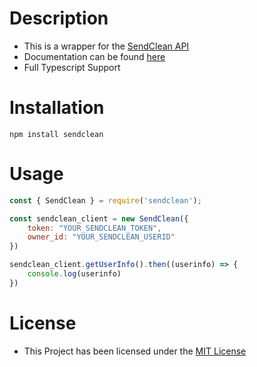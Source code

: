 # Description
- This is a wrapper for the [SendClean API](https://sendclean.com) 
- Documentation can be found [here](https://apidev234.github.io/SendClean)
- Full Typescript Support

# Installation
```
npm install sendclean
```

# Usage
```js
const { SendClean } = require('sendclean');

const sendclean_client = new SendClean({
    token: "YOUR_SENDCLEAN_TOKEN",
    owner_id: "YOUR_SENDCLEAN_USERID"
})

sendclean_client.getUserInfo().then((userinfo) => {
    console.log(userinfo)
})
```
# License
- This Project has been licensed under the [MIT License](https://opensource.org/licenses/MIT)
